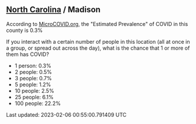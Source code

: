 
## [North Carolina](/united-states/north-carolina) / Madison

According to [MicroCOVID.org](http://microcovid.org),
the "Estimated Prevalence" of COVID in this county is 0.3%

If you interact with a certain number of people in this location
(all at once in a group, or spread out across the day), what is the chance that
1 or more of them has COVID?

- 1 person: 0.3%
- 2 people: 0.5%
- 3 people: 0.7%
- 5 people: 1.2%
- 10 people: 2.5%
- 25 people: 6.1%
- 100 people: 22.2%

Last updated: 2023-02-06 00:55:00.791409 UTC
